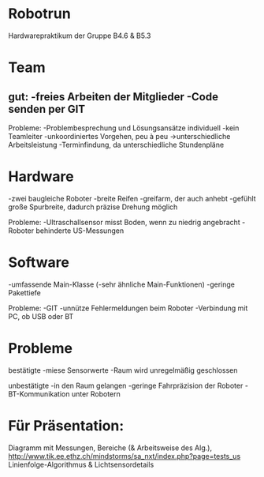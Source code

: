 Robotrun
========

Hardwarepraktikum der Gruppe B4.6 &amp; B5.3

Team
====
gut:
-freies Arbeiten der Mitglieder
-Code senden per GIT
-

Probleme:
-Problembesprechung und Lösungsansätze individuell
-kein Teamleiter
-unkoordiniertes Vorgehen, peu à peu
->unterschiedliche Arbeitsleistung
-Terminfindung, da unterschiedliche Stundenpläne


Hardware
========
-zwei baugleiche Roboter
-breite Reifen
-greifarm, der auch anhebt
-gefühlt große Spurbreite, dadurch präzise Drehung möglich

Probleme:
-Ultraschallsensor misst Boden, wenn zu niedrig angebracht
-Roboter behinderte US-Messungen


Software
========
-umfassende Main-Klasse
(-sehr ähnliche Main-Funktionen)
-geringe Pakettiefe

Probleme:
-GIT
-unnütze Fehlermeldungen beim Roboter
-Verbindung mit PC, ob USB oder BT


Probleme
========
bestätigte
-miese Sensorwerte
-Raum wird unregelmäßig geschlossen

unbestätigte
-in den Raum gelangen
-geringe Fahrpräzision der Roboter
-BT-Kommunikation unter Robotern



Für Präsentation:
=================
Diagramm mit Messungen, Bereiche (& Arbeitsweise des Alg.), http://www.tik.ee.ethz.ch/mindstorms/sa_nxt/index.php?page=tests_us
Linienfolge-Algorithmus & Lichtsensordetails
